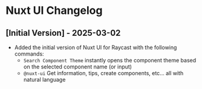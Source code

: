 # Nuxt UI Changelog

## [Initial Version] - 2025-03-02

- Added the initial version of Nuxt UI for Raycast with the following commands:
  - `Search Component Theme` instantly opens the component theme based on the selected component name (or input)
  - `@nuxt-ui` Get information, tips, create components, etc... all with natural language
